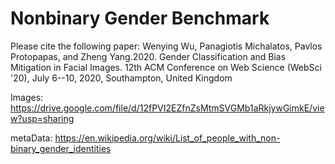 # Nonbinary Gender Benchmark

Please cite the following paper:
Wenying Wu, Panagiotis Michalatos, Pavlos Protopapas, and Zheng Yang.2020. Gender Classification and Bias Mitigation in Facial Images. 12th ACM Conference on Web Science (WebSci '20), July 6--10, 2020, Southampton, United Kingdom


Images: https://drive.google.com/file/d/12fPVI2EZfnZsMtmSVGMb1aRkjywGimkE/view?usp=sharing

metaData: https://en.wikipedia.org/wiki/List_of_people_with_non-binary_gender_identities
